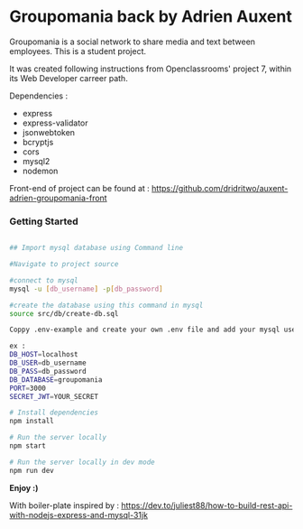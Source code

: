 # Groupomania back by Adrien Auxent

Groupomania is a social network to share media and text between employees. This is a student project.

It was created following instructions from Openclassrooms' project 7, within its Web Developer carreer path.

Dependencies :
 - express
 - express-validator
 - jsonwebtoken
 - bcryptjs
 - cors
 - mysql2
 - nodemon

Front-end of project can be found at : https://github.com/dridritwo/auxent-adrien-groupomania-front

### Getting Started

``` sh

## Import mysql database using Command line 

#Navigate to project source

#connect to mysql
mysql -u [db_username] -p[db_password]

#create the database using this command in mysql
source src/db/create-db.sql

Coppy .env-example and create your own .env file and add your mysql username, mysql password and db name

ex :
DB_HOST=localhost
DB_USER=db_username
DB_PASS=db_password
DB_DATABASE=groupomania
PORT=3000
SECRET_JWT=YOUR_SECRET

# Install dependencies
npm install

# Run the server locally
npm start

# Run the server locally in dev mode
npm run dev
```

**Enjoy :)**

With boiler-plate inspired by : https://dev.to/juliest88/how-to-build-rest-api-with-nodejs-express-and-mysql-31jk
